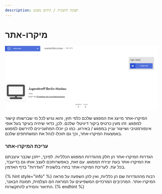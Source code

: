 ```yaml
---
description: תצוגה חיצונית / קידום מפגש
---
```


# מיקרו-אתר

![](../../.gitbook/assets/icrosite_heb.png)

המיקרו-אתר מייצג את המפגש שלכם כלפי חוץ, והוא נגיש לכל מי שברשותו קישור למפגש. זהו מעין כרטיס ביקור דיגיטלי שלכם. לכן, כדאי שיהיה בעיקר בעל אופי אינפורמטיבי ושייצור עניין במפגש / באירוע. כמו כן יוכלו המתעניינים להירשם למפגש באמצעות המיקרו-אתר, וכך גם תוכלו לנהל את המשתתפים שלכם.

### עריכת המיקרו-אתר 

הגדרות המיקרו-אתר הן חלק מהגדרות המפגש הכלליות. לפיכך, ייתכן שכבר עיצבתם את המיקרו-אתר בעת יצירת המפגש. עם זאת, באפשרותכם לעצב אותו גם בדיעבד, בכל עת. לעריכת המיקרו-אתר בחרו בלשונית "הגדרות" בדף האדמין.

{% hint style="info" %}
רבות מההגדרות שם הן כלליות, ואין להן השפעה על מראה המיקרו-אתר. המרכיבים המרכזיים המשפיעים על המראה הם הצלמית, תמונת הבאנר, התיאור והמידע להתקשרות.
{% endhint %}


